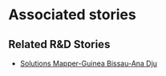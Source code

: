 # Associated stories

<!-- !!DO NOT REMOVE!! start autogenerated hyperlinks -->
## Related R&D Stories
- [Solutions Mapper\-Guinea Bissau\-Ana Dju](/stories/?doc=SolutionMappers_GNB)
<!-- !!DO NOT REMOVE!! end autogenerated hyperlinks -->